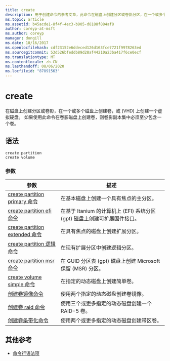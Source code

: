 ```yaml
---
title: create
description: 用于创建命令的参考文章，此命令在磁盘上创建分区或卷影分区，在一个或多个磁盘上创建卷或 (VHD) 的虚拟硬盘。
ms.topic: article
ms.assetid: b45acde1-8f4f-4ec3-b905-d8188f884af8
author: coreyp-at-msft
ms.author: coreyp
manager: dongill
ms.date: 10/16/2017
ms.openlocfilehash: cdf23152e6ddeced126d163fce7721f9978263ed
ms.sourcegitcommit: 53d526bfeddb89d28af44210a23ba417f6ce0ecf
ms.translationtype: MT
ms.contentlocale: zh-CN
ms.lasthandoff: 08/06/2020
ms.locfileid: "87891563"
---
```

# <a name="create"></a>create

在磁盘上创建分区或卷影，在一个或多个磁盘上创建卷，或 (VHD) 上创建一个虚拟硬盘。 如果使用此命令在卷影磁盘上创建卷，则卷影副本集中必须至少包含一个卷。

## <a name="syntax"></a>语法

```
create partition
create volume
```

### <a name="parameters"></a>参数

| 参数 | 描述 |
| --------- | ----------- |
| [create partition primary 命令](create-partition-primary.md) | 在基本磁盘上创建一个具有焦点的主分区。 |
| [create partition efi 命令](create-partition-efi.md) | 在基于 Itanium 的计算机上 (EFI) 系统分区 (gpt) 磁盘上创建可扩展固件接口。 |
| [create partition extended 命令](create-partition-extended.md) | 在具有焦点的磁盘上创建扩展分区。 |
| [create partition 逻辑命令](create-partition-logical.md) | 在现有扩展分区中创建逻辑分区。 |
| [create partition msr 命令](create-partition-msr.md) | 在 GUID 分区表 (gpt) 磁盘上创建 Microsoft 保留 (MSR) 分区。 |
| [create volume simple 命令](create-volume-simple.md) | 在指定的动态磁盘上创建简单卷。 |
| [创建卷镜像命令](create-volume-mirror.md) | 使用两个指定的动态磁盘创建卷镜像。 |
| [创建卷 raid 命令](create-volume-raid.md) | 使用三个或更多指定的动态磁盘创建一个 RAID-5 卷。 |
| [创建卷条带化命令](create-volume-stripe.md) | 使用两个或更多指定的动态磁盘创建带区卷。 |

## <a name="additional-references"></a>其他参考

- [命令行语法项](command-line-syntax-key.md)

